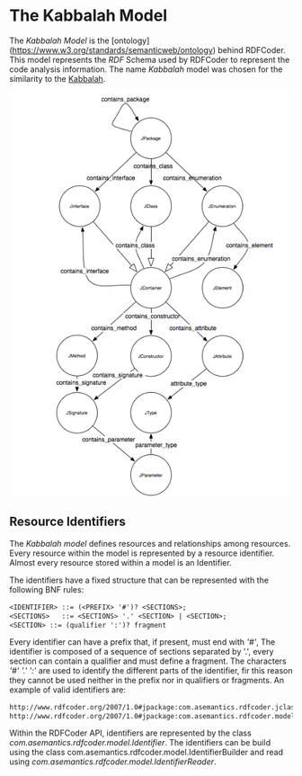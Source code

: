 # The Kabbalah Model

The _Kabbalah Model_ is the [ontology] (https://www.w3.org/standards/semanticweb/ontology) behind RDFCoder.
This model represents the _RDF_ Schema used by RDFCoder to represent the code analysis information. 
The name _Kabbalah_ model was chosen for the similarity to the [Kabbalah](https://en.wikipedia.org/wiki/Kabbalah).

![Kabbalah Model](rdf_coder_model.jpg)

## Resource Identifiers
The _Kabbalah model_ defines resources and relationships among resources. Every resource within the model is represented by a resource identifier. Almost every resource stored within a model is an Identifier.

The identifiers have a fixed structure that can be represented with the following BNF rules:

```
<IDENTIFIER> ::= (<PREFIX> '#')? <SECTIONS>;
<SECTIONS>   ::= <SECTIONS> '.' <SECTION> | <SECTION>;
<SECTION> ::= (qualifier ':')? fragment
```								

Every identifier can have a prefix that, if present, must end with _'#'_, The identifier is composed of a sequence of sections separated by '.', every section can contain a qualifier and must define a fragment. The characters _'#' '.' ':'_ are used to identify the different parts of the identifier, fir this reason they cannot be used neither in the prefix nor in qualifiers or fragments.
An example of valid identifiers are:

```
http://www.rdfcoder.org/2007/1.0#jpackage:com.asemantics.rdfcoder.jclass:CoderUtils
http://www.rdfcoder.org/2007/1.0#jpackage:com.asemantics.rdfcoder.model.jinterface:CodeHandler
```
							
Within the RDFCoder API, identifiers are represented by the class _com.asemantics.rdfcoder.model.Identifier_. The identifiers can be build using the class com.asemantics.rdfcoder.model.IdentifierBuilder and read using _com.asemantics.rdfcoder.model.IdentifierReader_.
